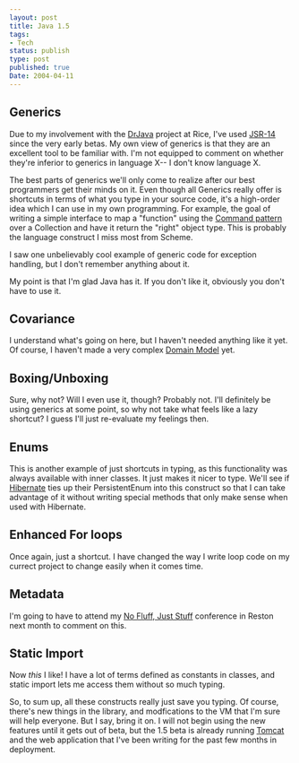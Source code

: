```yaml
---
layout: post
title: Java 1.5
tags:
- Tech
status: publish
type: post
published: true
Date: 2004-04-11
---
```


## Generics
Due to my involvement with the [DrJava](https://drjava.sourceforge.net/) project at Rice, I've used [JSR-14](https://www.jcp.org/aboutJava/communityprocess/review/jsr014/) since the very early betas.  My own view of generics is that they are an excellent tool to be familiar with.  I'm not equipped to comment on whether they're inferior to generics in language X-- I don't know language X.

The best parts of generics we'll only come to realize after our best programmers get their minds on it.  Even though all Generics really offer is shortcuts in terms of what you type in your source code, it's a high-order idea which I can use in my own programming.  For example, the goal of writing a simple interface to map a "function" using the [Command pattern](http://c2.com/cgi/wiki?CommandPattern) over a Collection and have it return the "right" object type.  This is probably the language construct I miss most from Scheme.

I saw one unbelievably cool example of generic code for exception handling, but I don't remember anything about it.

My point is that I'm glad Java has it.  If you don't like it, obviously you don't have to use it.

## Covariance

I understand what's going on here, but I haven't needed anything like it yet.  Of course, I haven't made a very complex [Domain Model](http://www.martinfowler.com/eaaCatalog/domainModel.html) yet.

## Boxing/Unboxing

Sure, why not?  Will I even use it, though?  Probably not.  I'll definitely be using generics at some point, so why not take what feels like a lazy shortcut?  I guess I'll just re-evaluate my feelings then.

## Enums
This is another example of just shortcuts in typing, as this functionality was always available with inner classes.  It just makes it nicer to type.  We'll see if <a href="http://www.hibernate.org"/>Hibernate</a> ties up their PersistentEnum into this construct so that I can take advantage of it without writing special methods that only make sense when used with Hibernate.

## Enhanced For loops
Once again, just a shortcut.  I have changed the way I write loop code on my currect project to change easily when it comes time.

## Metadata
I'm going to have to attend my [No Fluff, Just Stuff](http://www.nofluffjuststuff.com/) conference in Reston next month to comment on this.

## Static Import

Now *this* I like!  I have a lot of terms defined as constants in classes, and static import lets me access them without so much typing.

So, to sum up, all these constructs really just save you typing.  Of course, there's new things in the library, and modfications to the VM that I'm sure will help everyone.  But I say, bring it on.  I will not begin using the new features until it gets out of beta, but the 1.5 beta is already running [Tomcat](https://tomcat.apache.org/) and the web application that I've been writing for the past few months in deployment.
